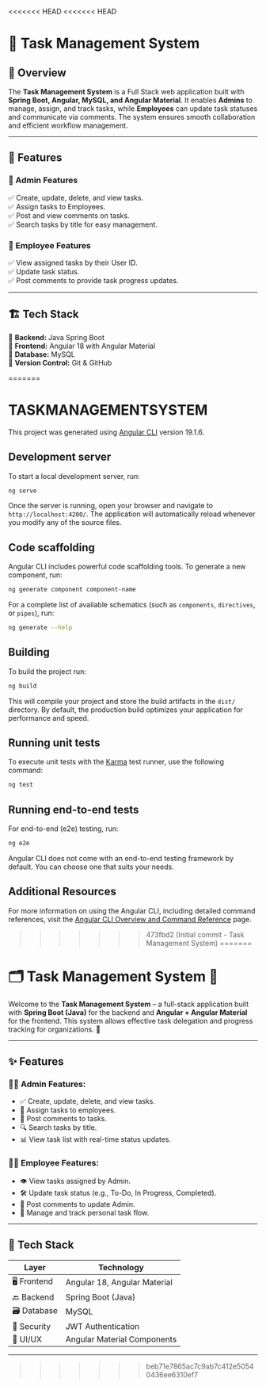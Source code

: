 <<<<<<< HEAD
<<<<<<< HEAD
# 📝 Task Management System  

## 🚀 Overview  
The **Task Management System** is a Full Stack web application built with **Spring Boot, Angular, MySQL, and Angular Material**. It enables **Admins** to manage, assign, and track tasks, while **Employees** can update task statuses and communicate via comments. The system ensures smooth collaboration and efficient workflow management.  

---

## 🎯 Features  

### 🔹 Admin Features  
✅ Create, update, delete, and view tasks.  
✅ Assign tasks to Employees.  
✅ Post and view comments on tasks.  
✅ Search tasks by title for easy management.  

### 🔹 Employee Features  
✅ View assigned tasks by their User ID.  
✅ Update task status.  
✅ Post comments to provide task progress updates.  

---

## 🏗️ Tech Stack  
🔹 **Backend:** Java Spring Boot  
🔹 **Frontend:** Angular 18 with Angular Material  
🔹 **Database:** MySQL  
🔹 **Version Control:** Git & GitHub  

=======
# TASKMANAGEMENTSYSTEM

This project was generated using [Angular CLI](https://github.com/angular/angular-cli) version 19.1.6.

## Development server

To start a local development server, run:

```bash
ng serve
```

Once the server is running, open your browser and navigate to `http://localhost:4200/`. The application will automatically reload whenever you modify any of the source files.

## Code scaffolding

Angular CLI includes powerful code scaffolding tools. To generate a new component, run:

```bash
ng generate component component-name
```

For a complete list of available schematics (such as `components`, `directives`, or `pipes`), run:

```bash
ng generate --help
```

## Building

To build the project run:

```bash
ng build
```

This will compile your project and store the build artifacts in the `dist/` directory. By default, the production build optimizes your application for performance and speed.

## Running unit tests

To execute unit tests with the [Karma](https://karma-runner.github.io) test runner, use the following command:

```bash
ng test
```

## Running end-to-end tests

For end-to-end (e2e) testing, run:

```bash
ng e2e
```

Angular CLI does not come with an end-to-end testing framework by default. You can choose one that suits your needs.

## Additional Resources

For more information on using the Angular CLI, including detailed command references, visit the [Angular CLI Overview and Command Reference](https://angular.dev/tools/cli) page.
>>>>>>> 473fbd2 (Initial commit - Task Management System)
=======
# 🗂️ Task Management System 🚀

Welcome to the **Task Management System** – a full-stack application built with **Spring Boot (Java)** for the backend and **Angular + Angular Material** for the frontend. This system allows effective task delegation and progress tracking for organizations. 🎯

---

## ✨ Features

### 👨‍💼 Admin Features:
- ✅ Create, update, delete, and view tasks.
- 🔄 Assign tasks to employees.
- 💬 Post comments to tasks.
- 🔍 Search tasks by title.
- 📊 View task list with real-time status updates.

### 👨‍💻 Employee Features:
- 👁️ View tasks assigned by Admin.
- 🛠️ Update task status (e.g., To-Do, In Progress, Completed).
- 💬 Post comments to update Admin.
- 📅 Manage and track personal task flow.

---

## 🧰 Tech Stack

| Layer        | Technology                     |
|--------------|--------------------------------|
| 🖥️ Frontend  | Angular 18, Angular Material   |
| 🔙 Backend   | Spring Boot (Java)             |
| 🗃️ Database | MySQL                          |
| 🔐 Security  | JWT Authentication             |
| 🎨 UI/UX     | Angular Material Components    |

---
>>>>>>> beb71e7865ac7c9ab7c412e50540436ee6310ef7
